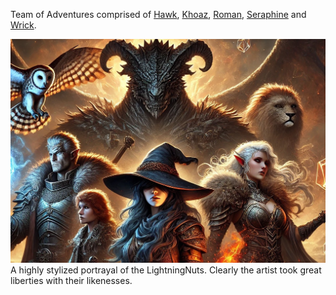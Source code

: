 Team of Adventures comprised of [Hawk](<./Hawk.md>), [Khoaz](<./Khoaz.md>), [Roman](<./Roman.md>), [Seraphine](<./Seraphine.md>) and [Wrick](<./Wrick.md>). 


![party copy](<../IMAGES/party copy.jpg>)
A highly stylized portrayal of the LightningNuts. Clearly the artist took great liberties with their likenesses.